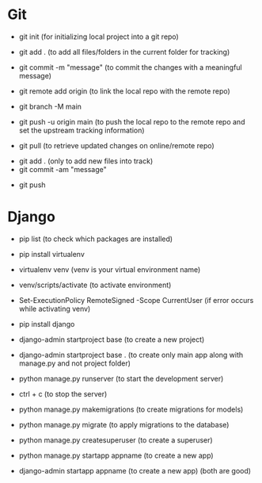 # Git
- git init (for initializing local project into a git repo)
- git add . (to add all files/folders in the current folder for tracking)
- git commit -m "message" (to commit the changes with a meaningful message)
- git remote add origin <repo-url> (to link the local repo with the remote repo)
- git branch -M main
- git push -u origin main (to push the local repo to the remote repo and set the upstream tracking information)


- git pull (to retrieve updated changes on online/remote repo)


<!-- Next time you modify your files and try to commit, use this command -->
- git add . (only to add new files into track)
- git commit -am "message"
<!-- And after commiting, use this command to push -->
- git push


# Django
- pip list (to check which packages are installed)
- pip install virtualenv
- virtualenv venv (venv is your virtual environment name)
- venv/scripts/activate (to activate environment)
- Set-ExecutionPolicy RemoteSigned -Scope CurrentUser (if error occurs while activating venv)
- pip install django
- django-admin startproject base (to create a new project)
- django-admin startproject base .  (to create only main app along with manage.py and not project folder)

- python manage.py runserver (to start the development server)
- ctrl + c (to stop the server)

- python manage.py makemigrations (to create migrations for models)
- python manage.py migrate (to apply migrations to the database)
- python manage.py createsuperuser (to create a superuser)

- python manage.py startapp appname (to create a new app)
- django-admin startapp appname (to create a new app) (both are good)
